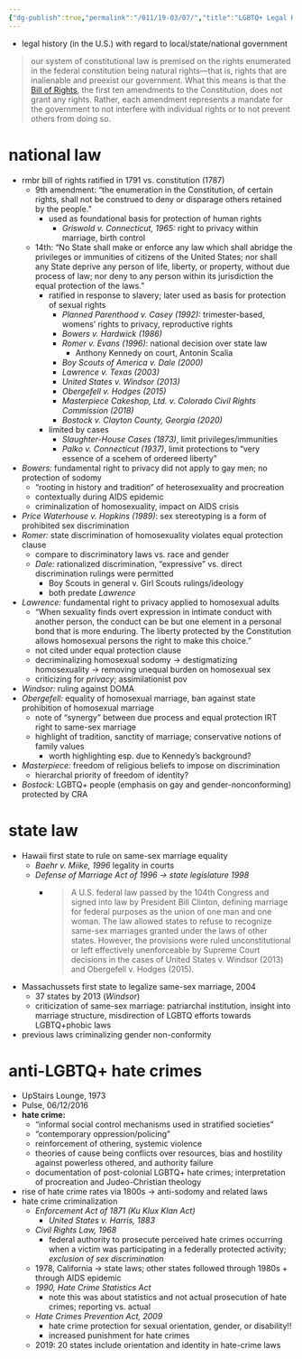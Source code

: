 ```yaml
---
{"dg-publish":true,"permalink":"/011/19-03/07/","title":"LGBTQ+ Legal History","tags":["SJS310"],"created":"2024-09-26T13:45:04.177-07:00","updated":"2024-09-26T15:33:29.624-07:00"}
---
```


- legal history (in the U.S.) with regard to local/state/national government

> our system of constitutional law is premised on the rights enumerated in the federal constitution being natural rights—that is, rights that are inalienable and preexist our government. What this means is that the [Bill of Rights](https://milnepublishing.geneseo.edu/introlgbtqstudies/chapter/lgbtq-legal-history/#term_820_543), the first ten amendments to the Constitution, does not grant any rights. Rather, each amendment represents a mandate for the government to not interfere with individual rights or to not prevent others from doing so.
# national law
- rmbr bill of rights ratified in 1791 vs. constitution (1787)
	- 9th amendment: “the enumeration in the Constitution, of certain rights, shall not be construed to deny or disparage others retained by the people.”
		- used as foundational basis for protection of human rights
			- *Griswold v. Connecticut, 1965:* right to privacy within marriage, birth control
	- 14th: “No State shall make or enforce any law which shall abridge the privileges or immunities of citizens of the United States; nor shall any State deprive any person of life, liberty, or property, without due process of law; nor deny to any person within its jurisdiction the equal protection of the laws.”
		- ratified in response to slavery; later used as basis for protection of sexual rights
			- *Planned Parenthood v. Casey (1992):* trimester-based, womens’ rights to privacy, reproductive rights
			- *Bowers v. Hardwick (1986)*
			- *Romer v. Evans (1996)*: national decision over state law
				- Anthony Kennedy on court, Antonin Scalia
			- *Boy Scouts of America v. Dale (2000)*
			- *Lawrence v. Texas (2003)*
			- *United States v. Windsor (2013)*
			- *Obergefell v. Hodges (2015)*
			- _Masterpiece Cakeshop, Ltd. v. Colorado Civil Rights Commission (2018)_
			- *Bostock v. Clayton County, Georgia (2020)*
		- limited by cases
			- *Slaughter-House Cases (1873)*, limit privileges/immunities
			- *Palko v. Connecticut (1937)*, limit protections to “very essence of a scehem of ordereed liberty”
- *Bowers:* fundamental right to privacy did not apply to gay men; no protection of sodomy
	- “rooting in history and tradition” of heterosexuality and procreation
	- contextually during AIDS epidemic
	- criminalization of homosexuality, impact on AIDS crisis
- *Price Waterhouse v. Hopkins (1989)*: sex stereotyping is a form of prohibited sex discrimination
- *Romer:* state discrimination of homosexuality violates equal protection clause
	- compare to discriminatory laws vs. race and gender
	- *Dale:* rationalized discrimination, “expressive” vs. direct discrimination rulings were permitted
		- Boy Scouts in general v. Girl Scouts rulings/ideology
		- both predate *Lawrence*
- *Lawrence:* fundamental right to privacy applied to homosexual adults
	- “When sexuality finds overt expression in intimate conduct with another person, the conduct can be but one element in a personal bond that is more enduring. The liberty protected by the Constitution allows homosexual persons the right to make this choice.”
	- not cited under equal protection clause
	- decriminalizing homosexual sodomy → destigmatizing homosexuality → removing unequal burden on homosexual sex
	- criticizing for *privacy*; assimilationist pov
- *Windsor:* ruling against DOMA
- *Obergefell:* equality of homosexual marriage, ban against state prohibition of homosexual marriage
	- note of “synergy” between due process and equal protection IRT right to same-sex marriage
	- highlight of tradition, sanctity of marriage; conservative notions of family values
		- worth highlighting esp. due to Kennedy’s background?
- *Masterpiece:* freedom of religious beliefs to impose on discrimination
	- hierarchal priority of freedom of identity?
- *Bostock:* LGBTQ+ people (emphasis on gay and gender-nonconforming) protected by CRA
# state law
- Hawaii first state to rule on same-sex marriage equality
	- *Baehr v. Miike, 1996* legality in courts
	- *Defense of Marriage Act of 1996 → state legislature 1998*
		- > A U.S. federal law passed by the 104th Congress and signed into law by President Bill Clinton, defining marriage for federal purposes as the union of one man and one woman. The law allowed states to refuse to recognize same-sex marriages granted under the laws of other states. However, the provisions were ruled unconstitutional or left effectively unenforceable by Supreme Court decisions in the cases of United States v. Windsor (2013) and Obergefell v. Hodges (2015).
- Massachussets first state to legalize same-sex marriage, 2004
	- 37 states by 2013 (*Windsor*)
	- criticization of same-sex marriage: patriarchal institution, insight into marriage structure, misdirection of LGBTQ efforts towards LGBTQ+phobic laws
- previous laws criminalizing gender non-conformity
# anti-LGBTQ+ hate crimes
- UpStairs Lounge, 1973
- Pulse, 06/12/2016
- **hate crime:**
	- “informal social control mechanisms used in stratified societies”
	- “contemporary oppression/policing”
	- reinforcement of othering, systemic violence
	- theories of cause being conflicts over resources, bias and hostility against powerless othered, and authority failure
	- documentation of post-colonial LGBTQ+ hate crimes; interpretation of procreation and Judeo-Christian theology
- rise of hate crime rates via 1800s → anti-sodomy and related laws
- hate crime criminalization
	- *Enforcement Act of 1871 (Ku Klux Klan Act)*
		- *United States v. Harris, 1883*
	- *Civil Rights Law, 1968*
		- federal authority to prosecute perceived hate crimes occurring when a victim was participating in a federally protected activity; *exclusion of sex discrimination*
	- 1978, California → state laws; other states followed through 1980s + through AIDS epidemic
	- *1990, Hate Crime Statistics Act*
		- note this was about statistics and not actual prosecution of hate crimes; reporting vs. actual
	- *Hate Crimes Prevention Act, 2009*
		- hate crime protection for sexual orientation, gender, or disability!!
		- increased punishment for hate crimes
	- 2019: 20 states include orientation and identity in hate-crime laws
